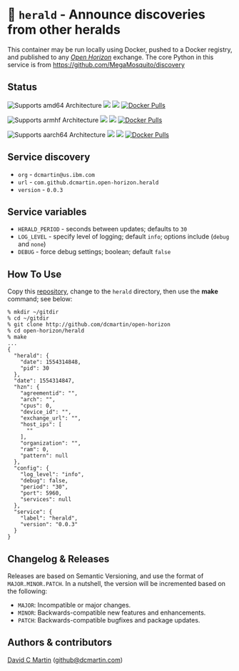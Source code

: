 #  	&#128239; `herald` - Announce discoveries from other heralds

This container may be run locally using Docker, pushed to a Docker registry, and published to any [_Open Horizon_][open-horizon] exchange.  The core Python in this service is from https://github.com/MegaMosquito/discovery

## Status

![Supports amd64 Architecture][amd64-shield]
[![](https://images.microbadger.com/badges/image/dcmartin/amd64_com.github.dcmartin.open-horizon.herald.svg)](https://microbadger.com/images/dcmartin/amd64_com.github.dcmartin.open-horizon.herald "Get your own image badge on microbadger.com")
[![](https://images.microbadger.com/badges/version/dcmartin/amd64_com.github.dcmartin.open-horizon.herald.svg)](https://microbadger.com/images/dcmartin/amd64_com.github.dcmartin.open-horizon.herald "Get your own version badge on microbadger.com")
[![Docker Pulls][pulls-amd64]][docker-amd64]

[docker-amd64]: https://hub.docker.com/r/dcmartin/amd64_com.github.dcmartin.open-horizon.herald
[pulls-amd64]: https://img.shields.io/docker/pulls/dcmartin/amd64_com.github.dcmartin.open-horizon.herald.svg

![Supports armhf Architecture][arm-shield]
[![](https://images.microbadger.com/badges/image/dcmartin/arm_com.github.dcmartin.open-horizon.herald.svg)](https://microbadger.com/images/dcmartin/arm_com.github.dcmartin.open-horizon.herald "Get your own image badge on microbadger.com")
[![](https://images.microbadger.com/badges/version/dcmartin/arm_com.github.dcmartin.open-horizon.herald.svg)](https://microbadger.com/images/dcmartin/arm_com.github.dcmartin.open-horizon.herald "Get your own version badge on microbadger.com")
[![Docker Pulls][pulls-arm]][docker-arm]

[docker-arm]: https://hub.docker.com/r/dcmartin/arm_com.github.dcmartin.open-horizon.herald
[pulls-arm]: https://img.shields.io/docker/pulls/dcmartin/arm_com.github.dcmartin.open-horizon.herald.svg

![Supports aarch64 Architecture][arm64-shield]
[![](https://images.microbadger.com/badges/image/dcmartin/arm64_com.github.dcmartin.open-horizon.herald.svg)](https://microbadger.com/images/dcmartin/arm64_com.github.dcmartin.open-horizon.herald "Get your own image badge on microbadger.com")
[![](https://images.microbadger.com/badges/version/dcmartin/arm64_com.github.dcmartin.open-horizon.herald.svg)](https://microbadger.com/images/dcmartin/arm64_com.github.dcmartin.open-horizon.herald "Get your own version badge on microbadger.com")
[![Docker Pulls][pulls-arm64]][docker-arm64]

[docker-arm64]: https://hub.docker.com/r/dcmartin/arm64_com.github.dcmartin.open-horizon.herald
[pulls-arm64]: https://img.shields.io/docker/pulls/dcmartin/arm64_com.github.dcmartin.open-horizon.herald.svg

[arm64-shield]: https://img.shields.io/badge/aarch64-yes-green.svg
[amd64-shield]: https://img.shields.io/badge/amd64-yes-green.svg
[arm-shield]: https://img.shields.io/badge/armhf-yes-green.svg

## Service discovery
+ `org` - `dcmartin@us.ibm.com`
+ `url` - `com.github.dcmartin.open-horizon.herald`
+ `version` - `0.0.3`

## Service variables
+ `HERALD_PERIOD` - seconds between updates; defaults to `30`
+ `LOG_LEVEL` - specify level of logging; default `info`; options include (`debug` and `none`)
+ `DEBUG` - force debug settings; boolean; default `false`

## How To Use

Copy this [repository][repository], change to the `herald` directory, then use the **make** command; see below:

```
% mkdir ~/gitdir
% cd ~/gitdir
% git clone http://github.com/dcmartin/open-horizon
% cd open-horizon/herald
% make
...
{
  "herald": {
    "date": 1554314848,
    "pid": 30
  },
  "date": 1554314847,
  "hzn": {
    "agreementid": "",
    "arch": "",
    "cpus": 0,
    "device_id": "",
    "exchange_url": "",
    "host_ips": [
      ""
    ],
    "organization": "",
    "ram": 0,
    "pattern": null
  },
  "config": {
    "log_level": "info",
    "debug": false,
    "period": "30",
    "port": 5960,
    "services": null
  },
  "service": {
    "label": "herald",
    "version": "0.0.3"
  }
}
```

## Changelog & Releases

Releases are based on Semantic Versioning, and use the format
of ``MAJOR.MINOR.PATCH``. In a nutshell, the version will be incremented
based on the following:

- ``MAJOR``: Incompatible or major changes.
- ``MINOR``: Backwards-compatible new features and enhancements.
- ``PATCH``: Backwards-compatible bugfixes and package updates.

## Authors & contributors

[David C Martin][dcmartin] (github@dcmartin.com)

[userinput]: https://github.com/dcmartin/open-horizon/blob/master/herald/userinput.json
[service-json]: https://github.com/dcmartin/open-horizon/blob/master/herald/service.json
[build-json]: https://github.com/dcmartin/open-horizon/blob/master/herald/build.json
[dockerfile]: https://github.com/dcmartin/open-horizon/blob/master/herald/Dockerfile


[dcmartin]: https://github.com/dcmartin
[edge-fabric]: https://console.test.cloud.ibm.com/docs/services/edge-fabric/getting-started.html
[edge-install]: https://console.test.cloud.ibm.com/docs/services/edge-fabric/adding-devices.html
[edge-slack]: https://ibm-appsci.slack.com/messages/edge-fabric-users/
[ibm-apikeys]: https://console.bluemix.net/iam/#/apikeys
[ibm-registration]: https://console.bluemix.net/registration/
[issue]: https://github.com/dcmartin/open-horizon/issues
[macos-install]: http://pkg.bluehorizon.network/macos
[open-horizon]: http://github.com/open-horizon/
[repository]: https://github.com/dcmartin/open-horizon
[setup]: https://github.com/dcmartin/open-horizon/blob/master/setup/README.md
